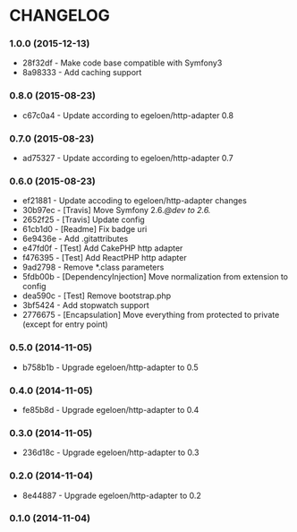 # CHANGELOG

### 1.0.0 (2015-12-13)

 * 28f32df - Make code base compatible with Symfony3
 * 8a98333 - Add caching support
   
### 0.8.0 (2015-08-23)

 * c67c0a4 - Update according to egeloen/http-adapter 0.8

### 0.7.0 (2015-08-23)

 * ad75327 - Update according to egeloen/http-adapter 0.7

### 0.6.0 (2015-08-23)

 * ef21881 - Update accoding to egeloen/http-adapter changes
 * 30b97ec - [Travis] Move Symfony 2.6.*@dev to 2.6.*
 * 2652f25 - [Travis] Update config
 * 61cb1d0 - [Readme] Fix badge uri
 * 6e9436e - Add .gitattributes
 * e47fd0f - [Test] Add CakePHP http adapter
 * f476395 - [Test] Add ReactPHP http adapter
 * 9ad2798 - Remove *.class parameters
 * 5fdb00b - [DependencyInjection] Move normalization from extension to config
 * dea590c - [Test] Remove bootstrap.php
 * 3bf5424 - Add stopwatch support
 * 2776675 - [Encapsulation] Move everything from protected to private (except for entry point)

### 0.5.0 (2014-11-05)

 * b758b1b - Upgrade egeloen/http-adapter to 0.5

### 0.4.0 (2014-11-05)

 * fe85b8d - Upgrade egeloen/http-adapter to 0.4

### 0.3.0 (2014-11-05)

 * 236d18c - Upgrade egeloen/http-adapter to 0.3

### 0.2.0 (2014-11-04)

 * 8e44887 - Upgrade egeloen/http-adapter to 0.2

### 0.1.0 (2014-11-04)
